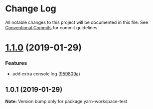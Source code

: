 # Change Log

All notable changes to this project will be documented in this file.
See [Conventional Commits](https://conventionalcommits.org) for commit guidelines.

# [1.1.0](https://github.com/dhtlee/lerna-stuff/compare/v1.0.1...v1.1.0) (2019-01-29)


### Features

* add extra console log ([959809a](https://github.com/dhtlee/lerna-stuff/commit/959809a))





## 1.0.1 (2019-01-29)

**Note:** Version bump only for package yarn-workspace-test

